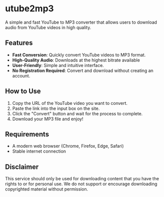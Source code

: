 # utube2mp3

A simple and fast YouTube to MP3 converter that allows users to download audio from YouTube videos in high quality.

## Features

- **Fast Conversion**: Quickly convert YouTube videos to MP3 format.
- **High-Quality Audio**: Downloads at the highest bitrate available
- **User-Friendly**: Simple and intuitive interface.
- **No Registration Required**: Convert and download without creating an account.

## How to Use

1. Copy the URL of the YouTube video you want to convert.
2. Paste the link into the input box on the site.
3. Click the "Convert" button and wait for the process to complete.
4. Download your MP3 file and enjoy!

## Requirements

- A modern web browser (Chrome, Firefox, Edge, Safari)
- Stable internet connection

## Disclaimer

This service should only be used for downloading content that you have the rights to or for personal use. We do not support or encourage downloading copyrighted material without permission.
 
 
